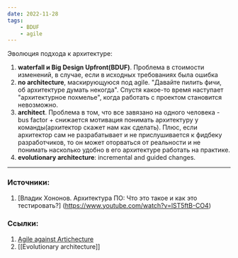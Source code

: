 ```yaml
---
date: 2022-11-28
tags:
    - BDUF
    - agile
---
```

Эволюция подхода к архитектуре:

1. **waterfall и Big Design Upfront(BDUF)**. Проблема в стоимости изменений, в случае, если в исходных требованиях была ошибка
1. **no architecture**, маскирующуюся под agile. "Давайте пилить фичи, об архитектуре думать некогда". Спустя какое-то время наступает "архитектурное похмелье", когда работать с проектом становится невозможно.
1. **architect**. Проблема в том, что все завязано на одного человека - bus factor + снижается мотивация понимать архитектуру у команды(архитектор скажет нам как сделать). Плюс, если архитектор сам не разрабатывает и не прислушивается к фидбеку разработчиков, то он может оторваться от реальности и не понимать насколько удобно в его архитектуре работать на практике.
1. **evolutionary architecture**: incremental and guided changes.

---

### Источники:
1. [Владик Хононов. Архитектура ПО: Что это такое и как это тестировать?] (https://www.youtube.com/watch?v=lST5ftB-CO4)

### Ссылки:
1. [Agile against Artichecture](https://t.me/emacsway_log/156)
1. [[Evolutionary architecture]]